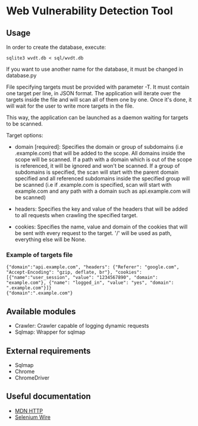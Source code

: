 # Web Vulnerability Detection Tool

## Usage

In order to create the database, execute:

    sqlite3 wvdt.db < sql/wvdt.db
    
If you want to use another name for the database, it must be changed in database.py

File specifying targets must be provided with parameter -T. It must contain one target per line, in JSON format. The application will iterate over the targets inside the file and will scan all of them one by one. Once it's done, it will wait for the user to write more targets in the file.

This way, the application can be launched as a daemon waiting for targets to be scanned.

Target options:
*   domain \[required\]: Specifies the domain or group of subdomains (i.e .example.com) that will be added to the scope. All domains inside the scope will be scanned. If a path with a domain which is out of the scope is referenced, it will be ignored and won't be scanned. If a group of subdomains is specified, the scan will start with the parent domain specified and all referenced subdomains inside the specified group will be scanned (i.e if .example.com is specified, scan will start with example.com and any path with a domain such as api.example.com will be scanned)

*   headers: Specifies the key and value of the headers that will be added to all requests when crawling the specified target.

*   cookies: Specifies the name, value and domain of the cookies that will be sent with every request to the target. '/' will be used as path, everything else will be None.

### Example of targets file
    {"domain":"api.example.com", "headers": {"Referer": "google.com", "Accept-Encoding": "gzip, deflate, br"}, "cookies": [{"name":"user_session", "value": "1234567890", "domain": "example.com"}, {"name": "logged_in", "value": "yes", "domain": ".example.com"}]}
    {"domain":".example.com"}

## Available modules
*   Crawler: Crawler capable of logging dynamic requests
*   Sqlmap: Wrapper for sqlmap

## External requirements
*   Sqlmap
*   Chrome
*   ChromeDriver

## Useful documentation
*   [MDN HTTP](https://developer.mozilla.org/en-US/docs/Web/HTTP)
*   [Selenium Wire](https://github.com/wkeeling/selenium-wire)
